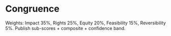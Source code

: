 # Congruence
Weights: Impact 35%, Rights 25%, Equity 20%, Feasibility 15%, Reversibility 5%.
Publish sub-scores + composite + confidence band.


